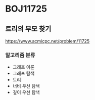 # BOJ11725

## 트리의 부모 찾기

<a href="https://www.acmicpc.net/problem/11725">https://www.acmicpc.net/problem/11725</a>

### 알고리즘 분류

- 그래프 이론
- 그래프 탐색
- 트리
- 너비 우선 탐색
- 깊이 우선 탐색
